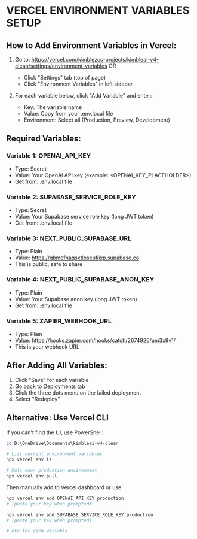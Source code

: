 # VERCEL ENVIRONMENT VARIABLES SETUP

## How to Add Environment Variables in Vercel:

1. Go to: https://vercel.com/kimblezcs-projects/kimbleai-v4-clean/settings/environment-variables
   OR
   - Click "Settings" tab (top of page)
   - Click "Environment Variables" in left sidebar

2. For each variable below, click "Add Variable" and enter:
   - Key: The variable name
   - Value: Copy from your .env.local file
   - Environment: Select all (Production, Preview, Development)

## Required Variables:

### Variable 1: OPENAI_API_KEY
- Type: Secret
- Value: Your OpenAI API key (example: <OPENAI_KEY_PLACEHOLDER>)
- Get from: .env.local file

### Variable 2: SUPABASE_SERVICE_ROLE_KEY  
- Type: Secret
- Value: Your Supabase service role key (long JWT token)
- Get from: .env.local file

### Variable 3: NEXT_PUBLIC_SUPABASE_URL
- Type: Plain
- Value: https://gbmefnaqsxtloseufjixp.supabase.co
- This is public, safe to share

### Variable 4: NEXT_PUBLIC_SUPABASE_ANON_KEY
- Type: Plain  
- Value: Your Supabase anon key (long JWT token)
- Get from: .env.local file

### Variable 5: ZAPIER_WEBHOOK_URL
- Type: Plain
- Value: https://hooks.zapier.com/hooks/catch/2674926/um3x9v1/
- This is your webhook URL

## After Adding All Variables:

1. Click "Save" for each variable
2. Go back to Deployments tab
3. Click the three dots menu on the failed deployment
4. Select "Redeploy"

## Alternative: Use Vercel CLI

If you can't find the UI, use PowerShell:

```powershell
cd D:\OneDrive\Documents\kimbleai-v4-clean

# List current environment variables
npx vercel env ls

# Pull down production environment
npx vercel env pull
```

Then manually add to Vercel dashboard or use:

```powershell
npx vercel env add OPENAI_API_KEY production
# (paste your key when prompted)

npx vercel env add SUPABASE_SERVICE_ROLE_KEY production
# (paste your key when prompted)

# etc for each variable
```
